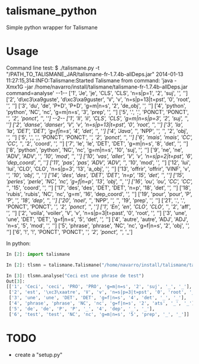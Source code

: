 talismane_python
================

Simple python wrapper for Talismane


Usage
=====

Command line test:
    $ ./talismane.py -t "/PATH_TO_TALISMANE_JAR/talismane-fr-1.7.4b-allDeps.jar" 
    2014-01-13 11:27:15,314:INFO:Talismane:Started Talismane from command: 'java -Xmx1G -jar /home/navarro/install/talismane/talismane-fr-1.7.4b-allDeps.jar command=analyse'
    --1--
    ['1', 'Je', 'je', 'CLS', 'CLS', 'n=s|p=1', '2', 'suj', '_', '_']
    ['2', 'd\xc3\xa9guste', 'd\xc3\xa9guster', 'V', 'v', 'n=s|p=13|t=pst', '0', 'root', '_', '_']
    ['3', 'du', 'de', 'P+D', 'P+D', 'g=m|n=s', '2', 'de_obj', '_', '_']
    ['4', 'python', 'python', 'NC', 'nc', 'g=m|n=s', '3', 'prep', '_', '_']
    ['5', '.', '.', 'PONCT', 'PONCT', '_', '2', 'ponct', '_', '_']
    --2--
    ['1', 'Il', 'il', 'CLS', 'CLS', 'g=m|n=s|p=3', '2', 'suj', '_', '_']
    ['2', 'danse', 'danser', 'V', 'v', 'n=s|p=13|t=pst', '0', 'root', '_', '_']
    ['3', 'la', 'la', 'DET', 'DET', 'g=f|n=s', '4', 'det', '_', '_']
    ['4', 'Java', '_', 'NPP', '_', '_', '2', 'obj', '_', '_']
    ['5', ',', ',', 'PONCT', 'PONCT', '_', '2', 'ponct', '_', '_']
    ['6', 'mais', 'mais', 'CC', 'CC', '_', '2', 'coord', '_', '_']
    ['7', 'le', 'le', 'DET', 'DET', 'g=m|n=s', '8', 'det', '_', '_']
    ['8', 'python', 'python', 'NC', 'nc', 'g=m|n=s', '10', 'suj', '_', '_']
    ['9', 'ne', 'ne', 'ADV', 'ADV', '_', '10', 'mod', '_', '_']
    ['10', 'vas', 'aller', 'V', 'v', 'n=s|p=2|t=pst', '6', 'dep_coord', '_', '_']
    ['11', 'pas', 'pas', 'ADV', 'ADV', '_', '10', 'mod', '_', '_']
    ['12', 'lui', 'lui', 'CLO', 'CLO', 'n=s|p=3', '13', 'a_obj', '_', '_']
    ['13', 'offrir', 'offrir', 'VINF', 'v', '_', '10', 'obj', '_', '_']
    ['14', 'des', 'des', 'DET', 'DET', 'n=p', '15', 'det', '_', '_']
    ['15', 'perles', 'perle', 'NC', 'nc', 'g=f|n=p', '13', 'obj', '_', '_']
    ['16', 'ou', 'ou', 'CC', 'CC', '_', '15', 'coord', '_', '_']
    ['17', 'des', 'des', 'DET', 'DET', 'n=p', '18', 'det', '_', '_']
    ['18', 'rubis', 'rubis', 'NC', 'nc', 'g=m', '16', 'dep_coord', '_', '_']
    ['19', 'pour', 'pour', 'P', 'P', '_', '18', 'dep', '_', '_']
    ['20', 'noel', '_', 'NPP', '_', '_', '19', 'prep', '_', '_']
    ['21', '.', '.', 'PONCT', 'PONCT', '_', '2', 'ponct', '_', '_']
    ['1', 'En', 'en', 'CLO', 'CLO', '_', '2', 'aff', '_', '_']
    ['2', 'voila', 'voiler', 'V', 'v', 'n=s|p=3|t=past', '0', 'root', '_', '_']
    ['3', 'une', 'une', 'DET', 'DET', 'g=f|n=s', '5', 'det', '_', '_']
    ['4', 'autre', 'autre', 'ADJ', 'ADJ', 'n=s', '5', 'mod', '_', '_']
    ['5', 'phrase', 'phrase', 'NC', 'nc', 'g=f|n=s', '2', 'obj', '_', '_']
    ['6', '!', '!', 'PONCT', 'PONCT', '_', '2', 'ponct', '_', '_']


In python:
```python
In [2]: import talismane

In [2]: tlsmn = talismane.Talismane("/home/navarro/install/talismane/talismane-fr-1.7.4b-allDeps.jar")

In [3]: tlsmn.analyse("Ceci est une phrase de test")
Out[3]: 
[['1', 'Ceci', 'ceci', 'PRO', 'PRO', 'g=m|n=s', '2', 'suj', '_', '_'],
 ['2', 'est', '\xc3\xaatre', 'V', 'v', 'n=s|p=3|t=pst', '0', 'root', '_', '_'],
 ['3', 'une', 'une', 'DET', 'DET', 'g=f|n=s', '4', 'det', '_', '_'],
 ['4', 'phrase', 'phrase', 'NC', 'nc', 'g=f|n=s', '2', 'ats', '_', '_'],
 ['5', 'de', 'de', 'P', 'P', '_', '4', 'dep', '_', '_'],
 ['6', 'test', 'test', 'NC', 'nc', 'g=m|n=s', '5', 'prep', '_', '_']]

```


TODO
====

* create a "setup.py"

